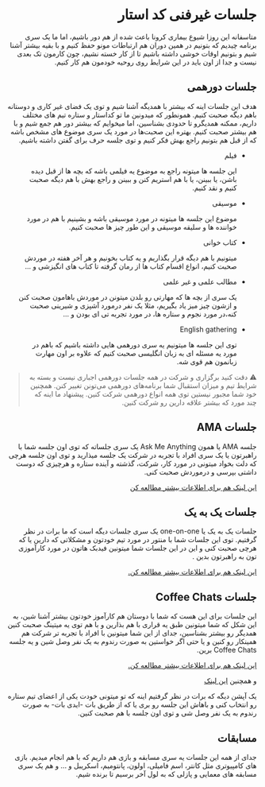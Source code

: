 <div dir="rtl" align='right'>


# جلسات غیرفنی کد استار 

متاسفانه این روزا شیوع بیماری کرونا باعث شده از هم دور باشیم، اما ما یک سری برنامه چیدیم که بتونیم در همین دوران هم ارتباطات مونو حفظ کنیم و با بقیه بیشتر آشنا شیم و بتونیم اوقات خوشی داشته باشیم تا از کار خسته نشیم، چون کارمون تک بعدی نیست و جدا از اون باید در این شرایط روی روحیه خودمون هم کار کنیم.

## جلسات دورهمی 

هدف این جلسات اینه که بیشتر با همدیگه آشنا شیم و توی یک فضای غیر کاری و دوستانه باهم دیگه صحبت کنیم.
همونطور که میدونین ما تو کداستار و ستاره تیم های مختلف داریم، ممکنه همدیگرو تا حدودی بشناسین، اما میخوایم که بیشتر
دور هم جمع شیم و با هم بیشتر صحبت کنیم.
بهتره این صحبت‌ها در مورد یک سری موضوع های مشخص باشه که از قبل هم بتونیم راجع بهش فکر کنیم و توی جلسه حرف
برای گفتن داشته باشیم.

* فیلم

  این جلسه ها میتونه راجع به موضوع یه فیلمی باشه که بچه ها از قبل دیده باشن، یا ببینن، یا با هم استریم
  کنن و ببینن و راجع بهش با هم دیگه صحبت کنیم و نقد کنیم.    

* موسیقی

  موضوع این جلسه ها میتونه در مورد موسیقی باشه و بشینیم با هم در مورد خواننده ها و سلیقه موسیقی و
  این طور چیز ها صحبت کنیم.
    
*  کتاب خوانی

    میتونیم با هم دیگه قرار بگذاریم و یه کتاب بخونیم و هر آخر هفته در موردش صحبت کنیم، انواع اقسام
    کتاب ها از رمان گرفته تا کتاب های انگیزشی و ...

* مطالب علمی و غیر علمی

  یک سری از بچه ها که مهارتی رو بلدن میتونن در موردش باهامون صحبت کنن و ازشون چیز میز یاد بگیریم،
  مثلا یک نفر درمورد آشپزی و شیرینی صحبت کنه،در مورد نجوم و ستاره ها، در مورد تجربه تی ای بودن و ...

* English gathering

  توی این جلسه ها میتونیم یه سری دورهمی هایی داشته باشیم که باهم در مورد یه مسئله ای به زبان
  انگلیسی صحبت کنیم که علاوه بر اون مهارت زبانمون هم قوی شه.

> :warning: دقت کنید برگزاری و شرکت در همه جلسات دورهمی اجباری نیست و بسته به شرایط تیم و میزان استقبال شما برنامه‌های دورهمی می‌تونن تغییر کنن. همچنین خود شما مجبور نیستین توی همه انواع دورهمی شرکت کنین. پیشنهاد ما اینه که چند مورد که بیشتر علاقه دارین رو شرکت کنین.
  
## جلسات AMA
  
جلسه AMA یا همون Ask Me Anything یک سری جلساته که توی اون جلسه شما با راهبرتون یا یک سری افراد با تجربه در شرکت یک جلسه میذارید و توی اون
جلسه هرچی که دلت بخواد میتونی در مورد کار، شرکت، گذشته و آینده ستاره و هرچیزی که دوست داشتی بپرسی و 
  درموردش صحبت کنی.
    
[این لینک هم برای اطلاعات بیشتر مطالعه کن](https://worldofwork.io/2019/07/ask-me-anything-sessions/)

## جلسات یک به یک

جلسات یک به یک یا one-on-one یک سری جلسات دیگه است که ما برات در نظر گرفتیم. توی این جلسات شما با
منتور در مورد تیم خودتون و مشکلاتی که دارین یا که هرچی صحبت کنی و این در این جلسات شما میتونین فیدبک هاتون در مورد کارآموزی تون به راهبرتون بدین .  
    
  
[این لینک هم برای اطلاعات بیشتر مطالعه کن.](https://knowyourteam.com/blog/2018/01/03/7-ways-to-prepare-for-an-effective-one-on-one-meeting-with-your-manager/)
  
    
## جلسات Coffee Chats
    
  این جلسات برای این هست که شما با دوستان هم کارآموز خودتون بیشتر آشنا شین، به این شکل که شما میتونین طبق یه قراری با هم بذارین و با هم توی یه میتینگ صحبت کنین  همدیگر رو بیشتر بشناسین، جدای از این شما میتونین با افراد با تجربه تر شرکت هم همینکار رو کنین و یا حتی اگر خواستین به صورت رندوم به یک نفر وصل شین و یه جلسه Coffee Chats برین.
    

   
  [این لینک هم برای اطلاعات بیشتر مطالعه کن.](https://arrivein.com/career-ca/coffee-chats-what-questions-should-you-ask-to-network-better/#:~:text=A%20coffee%20chat%2C%20also%20known,individual's%20career%20path%20and%20role.)
    
  و همچنین [این لینک]((https://about.gitlab.com/company/culture/all-remote/informal-communication/#coffee-chats) )

  یک آپشن دیگه که برات در نظر گرفتیم اینه که تو میتونی خودت یکی از اعضای تیم ستاره رو انتخاب کنی و باهاش
  این جلسه رو بری یا که از طریق بات -ایدی بات- به صورت رندوم به یک نفر وصل شی و توی اون جلسه با هم صحبت
  کنین. 
    
## مسابقات

جدای از همه این جلسات یه سری مسابقه و بازی هم داریم که با هم انجام میدیم.
بازی های کامپیوتری مثل کانتر، اسم فامیلی، اولون، پانتومیم، اسکریبل و ...
 و هم یک سری مسابقه های
معمایی و پازلی که به لول آخر برسیم تا برنده شیم.

</div>
